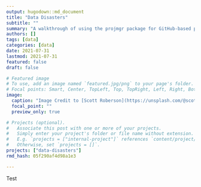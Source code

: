 ```yaml
---
output: hugodown::md_document
title: "Data Disasters"
subtitle: ""
summary: "A walkthrough of using the projmgr package for GitHub-based project management via R"
authors: []
tags: [data]
categories: [data]
date: 2021-07-31
lastmod: 2021-07-31
featured: false
draft: false

# Featured image
# To use, add an image named `featured.jpg/png` to your page's folder.
# Focal points: Smart, Center, TopLeft, Top, TopRight, Left, Right, BottomLeft, Bottom, BottomRight.
image:
  caption: "Image Credit to [Scott Roberson](https://unsplash.com/@scottrodgerson) on Unsplash"
  focal_point: ""
  preview_only: true

# Projects (optional).
#   Associate this post with one or more of your projects.
#   Simply enter your project's folder or file name without extension.
#   E.g. `projects = ["internal-project"]` references `content/project/deep-learning/index.md`.
#   Otherwise, set `projects = []`.
projects: ["data-disasters"]
rmd_hash: 05f290af4d98a1e3

---
```


Test

